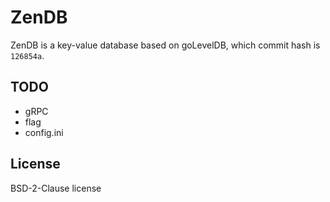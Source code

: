 # ZenDB

ZenDB is a key-value database based on goLevelDB, which commit hash is `126854a`.

## TODO

- gRPC
- flag
- config.ini

## License

BSD-2-Clause license
